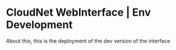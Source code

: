 # CloudNet WebInterface | Env Development

About this, this is the deployment of the dev version of the interface
